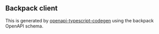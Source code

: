 ## Backpack client
This is generated by [openapi-typescript-codegen](https://www.npmjs.com/package/openapi-typescript-codegen) using the backpack OpenAPI schema.